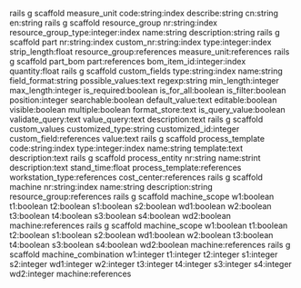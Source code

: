 rails g scaffold measure_unit code:string:index describe:string cn:string en:string
rails g scaffold resource_group nr:string:index resource_group_type:integer:index name:string description:string
rails g scaffold part nr:string:index custom_nr:string:index type:integer:index strip_length:float resource_group:references measure_unit:references
rails g scaffold part_bom part:references bom_item_id:integer:index quantity:float
rails g scaffold custom_fields type:string:index name:string field_format:string possible_values:text regexp:string min_length:integer max_length:integer is_required:boolean is_for_all:boolean is_filter:boolean position:integer searchable:boolean default_value:text editable:boolean visible:boolean multiple:boolean format_store:text is_query_value:boolean validate_query:text value_query:text  description:text
rails g scaffold custom_values customized_type:string customized_id:integer custom_field:references value:text
rails g scaffold process_template code:string:index type:integer:index name:string template:text description:text
rails g scaffold process_entity nr:string name:strint description:text stand_time:float process_template:references workstation_type:references cost_center:references
rails g scaffold machine nr:string:index name:string description:string resource_group:references
rails g scaffold machine_scope w1:boolean t1:boolean t2:boolean s1:boolean s2:boolean wd1:boolean w2:boolean t3:boolean t4:boolean s3:boolean s4:boolean wd2:boolean machine:references
rails g scaffold machine_scope w1:boolean t1:boolean t2:boolean s1:boolean s2:boolean wd1:boolean w2:boolean t3:boolean t4:boolean s3:boolean s4:boolean wd2:boolean machine:references
rails g scaffold machine_combination w1:integer t1:integer t2:integer s1:integer s2:integer wd1:integer w2:integer t3:integer t4:integer s3:integer s4:integer wd2:integer machine:references

